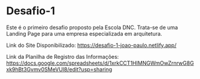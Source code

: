 # Desafio-1

Este é o primeiro desafio proposto pela Escola DNC. Trata-se de uma Landing Page para uma empresa especializada em arquitetura.

Link do Site Disponibilizado: https://desafio-1-joao-paulo.netlify.app/

Link da Planilha de Registro das Informações: https://docs.google.com/spreadsheets/d/1xrkCCT1HIMNGWmOwZrnrwG8Gxk9hBt3Gvmv0SMeVUl8/edit?usp=sharing
